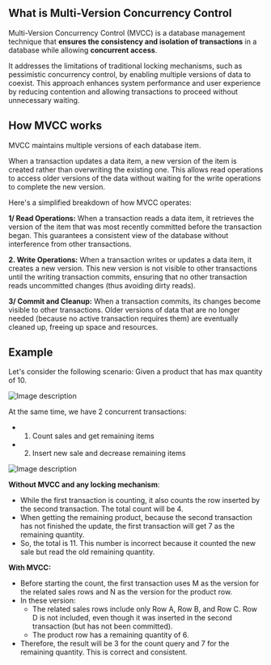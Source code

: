 ## What is Multi-Version Concurrency Control
Multi-Version Concurrency Control (MVCC) is a database management technique that **ensures the consistency and isolation of transactions** in a database while allowing **concurrent access**. 

It addresses the limitations of traditional locking mechanisms, such as pessimistic concurrency control, by enabling multiple versions of data to coexist. This approach enhances system performance and user experience by reducing contention and allowing transactions to proceed without unnecessary waiting.

## How MVCC works

MVCC maintains multiple versions of each database item. 

When a transaction updates a data item, a new version of the item is created rather than overwriting the existing one. This allows read operations to access older versions of the data without waiting for the write operations to complete the new version.

Here's a simplified breakdown of how MVCC operates:

**1/ Read Operations:** When a transaction reads a data item, it retrieves the version of the item that was most recently committed before the transaction began. This guarantees a consistent view of the database without interference from other transactions.

**2. Write Operations:** When a transaction writes or updates a data item, it creates a new version. This new version is not visible to other transactions until the writing transaction commits, ensuring that no other transaction reads uncommitted changes (thus avoiding dirty reads).

**3/ Commit and Cleanup:** When a transaction commits, its changes become visible to other transactions. Older versions of data that are no longer needed (because no active transaction requires them) are eventually cleaned up, freeing up space and resources.

## Example
Let's consider the following scenario:
Given a product that has max quantity of 10.


![Image description](https://i.imgur.com/5cG4dWc.png)



At the same time, we have 2 concurrent transactions:
- 1. Count sales and get remaining items
- 2. Insert new sale and decrease remaining items


![Image description](https://dev-to-uploads.s3.amazonaws.com/uploads/articles/mslxh15jtpwqxg4fopea.png)


**Without MVCC and any locking mechanism**:
- While the first transaction is counting, it also counts the row inserted by the second transaction. The total count will be 4. 
- When getting the remaining product, because the second transaction has not finished the update, the first transaction will get 7 as the remaining quantity. 
- So, the total is 11. This number is incorrect because it counted the new sale but read the old remaining quantity.

**With MVCC:**
- Before starting the count, the first transaction uses M as the version for the related sales rows and N as the version for the product row. 
- In these version:
  + The related sales rows include only Row A, Row B, and Row C. Row D is not included, even though it was inserted in the second transaction (but has not been committed).
  + The product row has a remaining quantity of 6.
- Therefore, the result will be 3 for the count query and 7 for the remaining quantity. This is correct and consistent.

